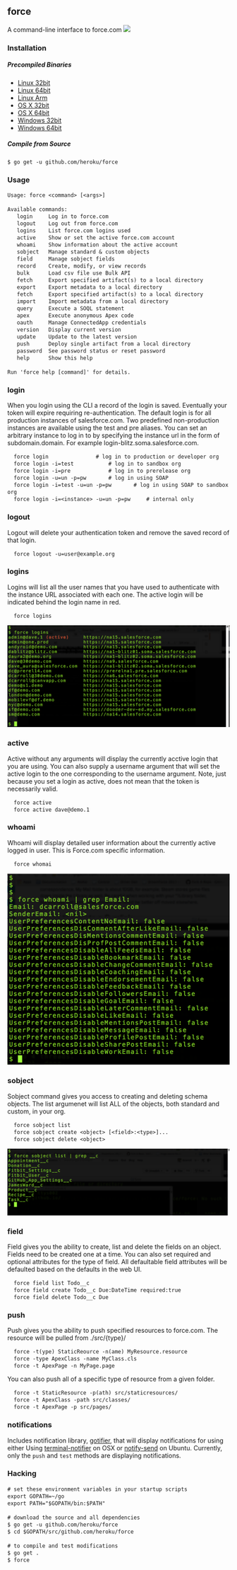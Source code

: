 ## force

A command-line interface to force.com
![](https://travis-ci.org/devangel/force.svg?branch=master)

### Installation

##### Precompiled Binaries

* [Linux 32bit](https://godist-new.herokuapp.com/projects/heroku/force/releases/current/linux-386/force)
* [Linux 64bit](https://godist-new.herokuapp.com/projects/heroku/force/releases/current/linux-amd64/force)
* [Linux Arm](https://godist-new.herokuapp.com/projects/heroku/force/releases/current/linux-arm/force)
* [OS X 32bit](https://godist-new.herokuapp.com/projects/heroku/force/releases/current/darwin-386/force)
* [OS X 64bit](https://godist-new.herokuapp.com/projects/heroku/force/releases/current/darwin-amd64/force)
* [Windows 32bit](https://godist-new.herokuapp.com/projects/heroku/force/releases/current/windows-386/force.exe)
* [Windows 64bit](https://godist-new.herokuapp.com/projects/heroku/force/releases/current/windows-amd64/force.exe)

##### Compile from Source

    $ go get -u github.com/heroku/force

### Usage

    Usage: force <command> [<args>]

    Available commands:
       login     Log in to force.com
       logout    Log out from force.com
       logins    List force.com logins used
       active    Show or set the active force.com account
       whoami    Show information about the active account
       sobject   Manage standard & custom objects
       field     Manage sobject fields
       record    Create, modify, or view records
       bulk      Load csv file use Bulk API
       fetch     Export specified artifact(s) to a local directory
       export    Export metadata to a local directory
       fetch     Export specified artifact(s) to a local directory
       import    Import metadata from a local directory
       query     Execute a SOQL statement
       apex      Execute anonymous Apex code
       oauth     Manage ConnectedApp credentials
       version   Display current version
       update    Update to the latest version
       push      Deploy single artifact from a local directory
       password  See password status or reset password
       help      Show this help

    Run 'force help [command]' for details.

### login
When you login using the CLI a record of the login is saved. Eventually your token will expire requiring re-authentication. The default login is for all production instances of salesforce.com. Two predefined non-production instances are available using the test and pre aliases.  You can set an arbitrary instance to log in to by specifying the instance url in the form of subdomain.domain. For example login-blitz.soma.salesforce.com.

      force login               # log in to production or developer org
      force login -i=test           # log in to sandbox org
      force login -i=pre            # log in to prerelease org
      force login -u=un -p=pw       # log in using SOAP
      force login -i=test -u=un -p=pw       # log in using SOAP to sandbox org
      force login -i=<instance> -u=un -p=pw     # internal only

### logout
Logout will delete your authentication token and remove the saved record of that login.

      force logout -u=user@example.org

### logins
Logins will list all the user names that you have used to authenticate with the instance URL associated with each one.  The active login will be indicated behind the login name in red.

      force logins

![](https://raw.githubusercontent.com/dcarroll/dcarroll.github.io/master/images/force/screenshot-191.png)

### active
Active without any arguments will display the currently acctive login that you are using. You can also supply a username argument that will set the active login to the one corresponding to the username argument. Note, just because you set a login as active, does not mean that the token is necessarily valid.

      force active
      force active dave@demo.1

### whoami
Whoami will display detailed user information about the currently active logged in user.  This is Force.com specific information.

      force whomai

![](https://raw.githubusercontent.com/dcarroll/dcarroll.github.io/master/images/force/screenshot-191%20copy.png)

### sobject
Sobject command gives you access to creating and deleting schema objects. The list argumenet will list ALL of the objects, both standard and custom, in your org.

      force sobject list
      force sobject create <object> [<field>:<type>]...
      force sobject delete <object>

![](https://raw.githubusercontent.com/dcarroll/dcarroll.github.io/master/images/force/screenshot-192.png)

### field
Field gives you the ability to create, list and delete the fields on an object. Fields need to be created one at a time. You can also set required and optional attributes for the type of field. All defaultable field attributes will be defaulted based on the defaults in the web UI.

      force field list Todo__c
      force field create Todo__c Due:DateTime required:true
      force field delete Todo__c Due

### push
Push gives you the ability to push specified resources to force.com.  The resource will be pulled from ./src/{type}/

      force -t(ype) StaticReource -n(ame) MyResource.resource
	  force -type ApexClass -name MyClass.cls
	  force -t ApexPage -n MyPage.page

You can also push all of a specific type of resource from a given folder.

      force -t StaticResource -p(ath) src/staticresources/
      force -t ApexClass -path src/classes/
      force -t ApexPage -p src/pages/

### notifications
Includes notification library, [gotifier](https://github.com/ViViDboarder/gotifier), that will display notifications for using either Using [terminal-notifier](https://github.com/alloy/terminal-notifier) on OSX or [notify-send](http://manpages.ubuntu.com/manpages/saucy/man1/notify-send.1.html) on Ubuntu. Currently, only the `push` and `test` methods are displaying notifications.

### Hacking

    # set these environment variables in your startup scripts
    export GOPATH=~/go
    export PATH="$GOPATH/bin:$PATH"

    # download the source and all dependencies
    $ go get -u github.com/heroku/force
    $ cd $GOPATH/src/github.com/heroku/force

    # to compile and test modifications
    $ go get .
    $ force
